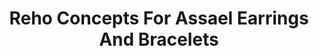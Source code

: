 ---
title: Reho Concepts For Assael Earrings And Bracelets
description: |
  Reho Concept for Assael Hoop Diamond earrings and bracelets. These luxurious and flexible chains feel like silk against the skin. Set with Pave Black and White Diamonds, each piece is engineered to capture light from every direction.
specs: |
  HOOP EARRINGS: 3.84 carats of Black and White Pave Diamonds, set in 18K White Gold.

  BRACELETS: The top bracelet is set with 6.47 carats of Black Diamonds and 5.53 carats of White Pave Diamonds. The bottom bracelet is comprised of 17.05 carats of Black Diamond and 4.51 carats of White Diamonds. Both are in 18K White Gold.
images:
  - image_path: /uploads/reho-concepts-for-assael-earrings-and-bracelets.jpg
_category:
order_number: 4
categories:
  - bracelets
  - earrings
---